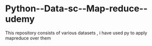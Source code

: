 # Python--Data-sc--Map-reduce--udemy
This repository consists of various datasets , i have used py to apply mapreduce over them

